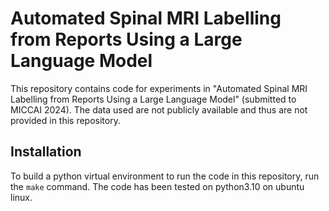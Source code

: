 # Automated Spinal MRI Labelling from Reports Using a Large Language Model

This repository contains code for experiments in "Automated Spinal MRI Labelling from Reports Using a Large Language Model" (submitted to MICCAI 2024). The data used are not publicly available and thus are not provided in this repository.

## Installation

To build a python virtual environment to run the code in this repository, run the `make` command.
The code has been tested on python3.10 on ubuntu linux.


